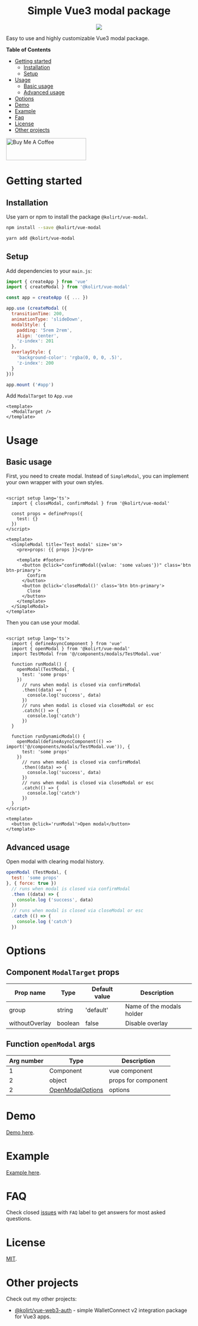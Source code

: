 <h1 align="center">Simple Vue3 modal package</h1>

<p align="center">
  <img src="https://img.shields.io/static/v1?label=Made%20with&message=VueJS&color=limegreen&style=for-the-badge&logo=vue.js" />
</p>

Easy to use and highly customizable Vue3 modal package.

**Table of Contents**

- [Getting started](#getting-started)
    - [Installation](#installation)
    - [Setup](#setup)
- [Usage](#usage)
    - [Basic usage](#basic-usage)
    - [Advanced usage](#)
- [Options](#options)
- [Demo](#demo)
- [Example](#example)
- [Faq](#faq)
- [License](#license)
- [Other projects](#other-projects)

<a href="https://www.buymeacoffee.com/kolirt" target="_blank">
  <img src="https://cdn.buymeacoffee.com/buttons/v2/arial-yellow.png" alt="Buy Me A Coffee" style="height: 60px !important;width: 217px !important;" >
</a>

# Getting started

## Installation

Use yarn or npm to install the package `@kolirt/vue-modal`.

```bash
npm install --save @kolirt/vue-modal

yarn add @kolirt/vue-modal
```

## Setup

Add dependencies to your `main.js`:

```javascript
import { createApp } from 'vue'
import { createModal } from '@kolirt/vue-modal'

const app = createApp ({ ... })

app.use (createModal ({
  transitionTime: 200,
  animationType: 'slideDown',
  modalStyle: {
    padding: '5rem 2rem',
    align: 'center',
    'z-index': 201
  },
  overlayStyle: {
    'background-color': 'rgba(0, 0, 0, .5)',
    'z-index': 200
  }
}))

app.mount ('#app')
```

Add `ModalTarget` to `App.vue`

```vue
<template>
  <ModalTarget />
</template>
```

# Usage

## Basic usage

First, you need to create modal. Instead of `SimpleModal`, you can implement your own wrapper with your own styles.

```vue

<script setup lang='ts'>
  import { closeModal, confirmModal } from '@kolirt/vue-modal'

  const props = defineProps({
    test: {}
  })
</script>

<template>
  <SimpleModal title='Test modal' size='sm'>
    <pre>props: {{ props }}</pre>

    <template #footer>
      <button @click="confirmModal({value: 'some values'})" class='btn btn-primary'>
        Confirm
      </button>
      <button @click='closeModal()' class='btn btn-primary'>
        Close
      </button>
    </template>
  </SimpleModal>
</template>
```

Then you can use your modal.

```vue

<script setup lang='ts'>
  import { defineAsyncComponent } from 'vue'
  import { openModal } from '@kolirt/vue-modal'
  import TestModal from '@/components/modals/TestModal.vue'

  function runModal() {
    openModal(TestModal, {
      test: 'some props'
    })
      // runs when modal is closed via confirmModal
      .then((data) => {
        console.log('success', data)
      })
      // runs when modal is closed via closeModal or esc
      .catch(() => {
        console.log('catch')
      })
  }

  function runDynamicModal() {
    openModal(defineAsyncComponent(() => import('@/components/modals/TestModal.vue')), {
      test: 'some props'
    })
      // runs when modal is closed via confirmModal
      .then((data) => {
        console.log('success', data)
      })
      // runs when modal is closed via closeModal or esc
      .catch(() => {
        console.log('catch')
      })
  }
</script>

<template>
  <button @click='runModal'>Open modal</button>
</template>
```

## Advanced usage

Open modal with clearing modal history.

```js
openModal (TestModal, {
  test: 'some props'
}, { force: true })
  // runs when modal is closed via confirmModal
  .then ((data) => {
    console.log ('success', data)
  })
  // runs when modal is closed via closeModal or esc
  .catch (() => {
    console.log ('catch')
  })
```

# Options

## Component `ModalTarget` props

<table>
<thead>
  <tr>
    <th>Prop name</th>
    <th>Type</th>
    <th>Default value</th>
    <th>Description</th>
  </tr>
</thead>
<tbody>
  <tr>
    <td>group</td>
    <td>string</td>
    <td>'default'</td>
    <td>Name of the modals holder</td>
  </tr>
  <tr>
    <td>withoutOverlay</td>
    <td>boolean</td>
    <td>false</td>
    <td>Disable overlay</td>
  </tr>
</tbody>
</table>

## Function `openModal` args

<table>
<thead>
  <tr>
    <th>Arg number</th>
    <th>Type</th>
    <th>Description</th>
  </tr>
</thead>
<tbody>
  <tr>
    <td>1</td>
    <td>Component</td>
    <td>vue component</td>
  </tr>
  <tr>
    <td>2</td>
    <td>object</td>
    <td>props for component</td>
  </tr>
  <tr>
    <td>2</td>
    <td>
      <a href='https://github.com/kolirt/vue-modal/blob/master/lib/types.ts#L28'>
        OpenModalOptions
      </a>
    </td>
    <td>options</td>
  </tr>
</tbody>
</table>

# Demo

[Demo here](https://kolirt.github.io/vue-modal/).

# Example

[Example here](https://github.com/kolirt/vue-modal/tree/master/examples).

# FAQ

Check closed [issues](https://github.com/kolirt/vue-modal/issues) with `FAQ` label to get answers for most asked
questions.

# License

[MIT](https://github.com/kolirt/vue-modal/blob/master/LICENSE).

# Other projects

Check out my other projects:

- [@kolirt/vue-web3-auth](https://github.com/kolirt/vue-web3-auth) - simple WalletConnect v2 integration package for
  Vue3 apps.
